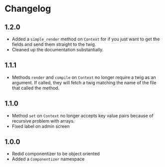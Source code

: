 # Changelog

## 1.2.0

* Added a `simple_render` method on `Context` for if you just want to get the fields and send them straight to the twig.
* Cleaned up the documentation substantially.

## 1.1.1

* Methods `render` and `compile` on `Context` no longer require a twig as an argument. If called, they will fetch a twig matching the name of the file that called the method.

## 1.1.0

* Method `set` on `Context` no longer accepts key value pairs because of recursive problem with arrays.
* Fixed label on admin screen

## 1.0.0

* Redid componentizer to be object oriented
* Added a `Componentizer` namespace